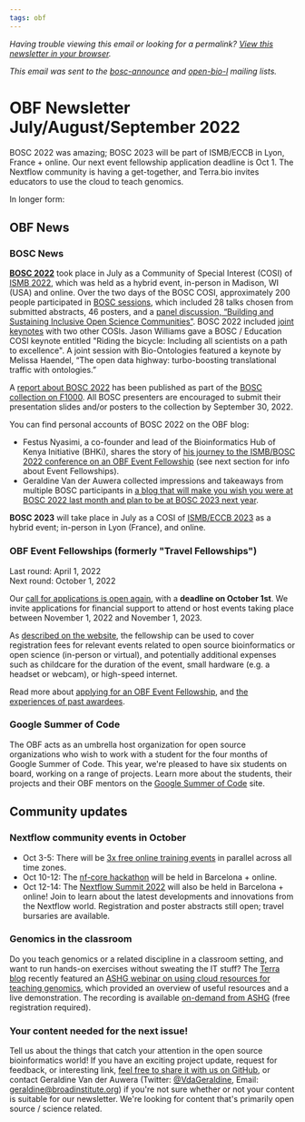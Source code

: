 ```yaml
---
tags: obf
---
```


_Having trouble viewing this email or looking for a permalink? [View this newsletter in your browser](https://github.com/OBF/newsletter/blob/master/newsletters/2022-07.md)._

_This email was sent to the [bosc-announce](https://groups.google.com/g/bosc-announce) and [open-bio-l](http://mailman.open-bio.org/mailman/listinfo/open-bio-l/) mailing lists._

# OBF Newsletter July/August/September 2022

BOSC 2022 was amazing; BOSC 2023 will be part of ISMB/ECCB in Lyon, France + online. Our next event fellowship application deadline is Oct 1. The Nextflow community is having a get-together, and Terra.bio invites educators to use the cloud to teach genomics.

In longer form: 

## OBF News

### BOSC News

**[BOSC 2022](http://open-bio.org/events/bosc/bosc-2022/)** took place in July as a Community of Special Interest (COSI) of [ISMB 2022](https://www.iscb.org/ismb2022), which was held as a hybrid event, in-person in Madison, WI (USA) and online. Over the two days of the BOSC COSI, approximately 200 people participated in [BOSC sessions](https://www.open-bio.org/events/bosc-2022/bosc-2022-schedule/), which included 28 talks chosen from submitted abstracts, 46 posters, and a [panel discussion, “Building and Sustaining Inclusive Open Science Communities”](https://www.open-bio.org/events/bosc-2022/bosc-2022-panel/). BOSC 2022 included [joint keynotes](https://www.open-bio.org/events/bosc-2022/bosc-2022-keynotes/) with two other COSIs. Jason Williams gave a BOSC / Education COSI keynote entitled "Riding the bicycle: Including all scientists on a path to excellence". A joint session with Bio-Ontologies featured a keynote by Melissa Haendel, “The open data highway: turbo-boosting translational traffic with ontologies.”

A [report about BOSC 2022](https://f1000research.com/articles/11-1034) has been published as part of the [BOSC collection on F1000](https://f1000research.com/collections/bosc). All BOSC presenters are encouraged to submit their presentation slides and/or posters to the collection by September 30, 2022.

You can find personal accounts of BOSC 2022 on the OBF blog: 
- Festus Nyasimi, a co-founder and lead of the Bioinformatics Hub of Kenya Initiative (BHKi), shares the story of [his journey to the ISMB/BOSC 2022 conference on an OBF Event Fellowship](https://www.open-bio.org/2022/08/01/obf-event-fellow2022-fnyasimi/) (see next section for info about Event Fellowships).
- Geraldine Van der Auwera collected impressions and takeaways from multiple BOSC participants in [a blog that will make you wish you were at BOSC 2022 last month and plan to be at BOSC 2023 next year](https://www.open-bio.org/2022/08/16/crowdsourced-highlights-from-bosc-2022/). 

**BOSC 2023** will take place in July as a COSI of [ISMB/ECCB 2023](https://www.iscb.org/ismbeccb2023) as a hybrid event; in-person in Lyon (France), and online.


### OBF Event Fellowships (formerly "Travel Fellowships")

Last round: April 1, 2022  
Next round: October 1, 2022

Our [call for applications is open again](https://www.open-bio.org/2022/08/12/obf-event-fellowship-2022-round2/), with a **deadline on October 1st**. We invite applications for financial support to attend or host events taking place between November 1, 2022 and November 1, 2023.

As [described on the website](https://www.open-bio.org/event-awards/), the fellowship can be used to cover registration fees for relevant events related to open source bioinformatics or open science (in-person or virtual), and potentially additional expenses such as childcare for the duration of the event, small hardware (e.g. a headset or webcam),  or high-speed internet.

Read more about [applying for an OBF Event Fellowship](https://www.open-bio.org/event-awards/#fellowships-applications), and [the experiences of past awardees](https://www.open-bio.org/category/travel-fellowship/event-fellowship/).


### Google Summer of Code

The OBF acts as an umbrella host organization for open source organizations who wish to work with a student for the four months of Google Summer of Code. This year, we're pleased to have six students on board, working on a range of projects. Learn more about the students, their projects and their OBF mentors on the [Google Summer of Code](https://summerofcode.withgoogle.com/programs/2022/organizations/open-bioinformatics-foundation-obf) site.


## Community updates

### Nextflow community events in October
- Oct 3-5: There will be [3x free online training events](https://nf-co.re/events/2022/training-october-2022) in parallel across all time zones.
- Oct 10-12: The [nf-core hackathon](https://nf-co.re/events/2022/hackathon-october-2022) will be held in Barcelona + online.
- Oct 12-14: The [Nextflow Summit 2022](https://summit.nextflow.io) will also be held in Barcelona + online! Join to learn about the latest developments and innovations from the Nextflow world. Registration and poster abstracts still open; travel bursaries are available.  

### Genomics in the classroom
Do you teach genomics or a related discipline in a classroom setting, and want to run hands-on exercises without sweating the IT stuff? The [Terra blog](https://terra.bio/blog/) recently featured an [ASHG webinar on using cloud resources for teaching genomics](https://terra.bio/anvil-in-the-classroom-cloud-scale-educational-resources-for-modern-genomics/), which provided an overview of useful resources and a live demonstration. The recording is available [on-demand from ASHG](https://learning.ashg.org/products/anvil-in-the-classroom-cloud-scale-educational-resources-for-modern-genomics#tab-product_tab_contents__1) (free registration required). 

### Your content needed for the next issue!

Tell us about the things that catch your attention in the open source bioinformatics world! If you have an exciting project update, request for feedback, or interesting link, [feel free to share it with us on GitHub](https://github.com/OBF/newsletter/issues/24), or contact Geraldine Van der Auwera (Twitter: [@VdaGeraldine](https://twitter.com/VdaGeraldine), Email: [geraldine@broadinstitute.org](mailto:geraldine@broadinstitute.org)) if you're not sure whether or not your content is suitable for our newsletter. We're looking for content that's primarily open source / science related.



